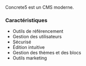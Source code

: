Concrete5 est un CMS moderne.

### Caractéristiques

* Outils de référencement
* Gestion des utilisateurs
* Sécurisé
* Édition intuitive
* Gestion des thèmes et des blocs
* Outils marketing
